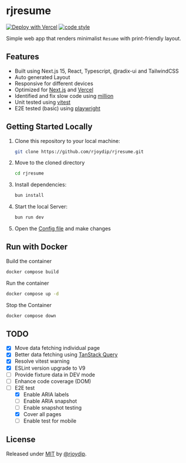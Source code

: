 # rjresume

[![Deploy with Vercel](https://vercel.com/button)](https://vercel.com/new/clone?repository-url=https://github.com/rjoydip/rjresume)
[![code style](https://antfu.me/badge-code-style.svg)](https://github.com/antfu/eslint-config)

Simple web app that renders minimalist `Resume` with print-friendly layout.

## Features

- Built using Next.js 15, React, Typescript, @radix-ui and TailwindCSS
- Auto generated Layout
- Responsive for different devices
- Optimized for [Next.js](http://nextjs.org/) and [Vercel](https://vercel.com/)
- Identified and fix slow code using [million](https://million.dev/)
- Unit tested using [vitest](https://vitest.dev/)
- E2E tested (basic) using [playwright](https://playwright.dev/)

## Getting Started Locally

1. Clone this repository to your local machine:

   ```bash
   git clone https://github.com/rjoydip/rjresume.git
   ```

2. Move to the cloned directory

   ```bash
   cd rjresume
   ```

3. Install dependencies:

   ```bash
   bun install
   ```

4. Start the local Server:

   ```bash
   bun run dev
   ```

5. Open the [Config file](./src/data.ts) and make changes

## Run with Docker

Build the container

```sh
docker compose build
```

Run the container

```sh
docker compose up -d
```

Stop the Container

```sh
docker compose down
```

## TODO

- [x] Move data fetching individual page
- [x] Better data fetching using [TanStack Query](https://tanstack.com/query)
- [x] Resolve vitest warning
- [x] ESLint version upgrade to V9
- [ ] Provide fixture data in DEV mode
- [ ] Enhance code coverage (DOM)
- [ ] E2E test
  - [x] Enable ARIA labels
  - [ ] Enable ARIA snapshot
  - [ ] Enable snapshot testing
  - [x] Cover all pages
  - [ ] Enable test for mobile

## License

Released under [MIT](./LICENSE) by [@rjoydip](https://github.com/rjoydip).

